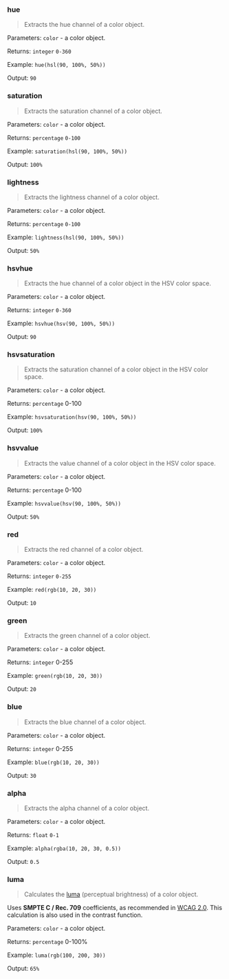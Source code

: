 ### hue

> Extracts the hue channel of a color object.

Parameters: `color` - a color object.

Returns: `integer` `0-360`

Example: `hue(hsl(90, 100%, 50%))`

Output: `90`


### saturation

> Extracts the saturation channel of a color object.

Parameters: `color` - a color object.

Returns: `percentage` `0-100`

Example: `saturation(hsl(90, 100%, 50%))`

Output: `100%`


### lightness

> Extracts the lightness channel of a color object.

Parameters: `color` - a color object.

Returns: `percentage` `0-100`

Example: `lightness(hsl(90, 100%, 50%))`

Output: `50%`


### hsvhue

> Extracts the hue channel of a color object in the HSV color space.

Parameters: `color` - a color object.

Returns: `integer` `0-360`

Example: `hsvhue(hsv(90, 100%, 50%))`

Output: `90`


### hsvsaturation

> Extracts the saturation channel of a color object in the HSV color space.

Parameters: `color` - a color object.

Returns: `percentage` 0-100

Example: `hsvsaturation(hsv(90, 100%, 50%))`

Output: `100%`


### hsvvalue

> Extracts the value channel of a color object in the HSV color space.

Parameters: `color` - a color object.

Returns: `percentage` 0-100

Example: `hsvvalue(hsv(90, 100%, 50%))`

Output: `50%`


### red

> Extracts the red channel of a color object.

Parameters: `color` - a color object.

Returns: `integer` `0-255`

Example: `red(rgb(10, 20, 30))`

Output: `10`


### green

> Extracts the green channel of a color object.

Parameters: `color` - a color object.

Returns: `integer` 0-255

Example: `green(rgb(10, 20, 30))`

Output: `20`


### blue

> Extracts the blue channel of a color object.

Parameters: `color` - a color object.

Returns: `integer` 0-255

Example: `blue(rgb(10, 20, 30))`

Output: `30`


### alpha

> Extracts the alpha channel of a color object.

Parameters: `color` - a color object.

Returns: `float` `0-1`

Example: `alpha(rgba(10, 20, 30, 0.5))`

Output: `0.5`


### luma

> Calculates the [luma](http://en.wikipedia.org/wiki/Luma_%28video%29) (perceptual brightness) of a color object.

Uses **SMPTE C / Rec. 709** coefficients, as recommended in [WCAG 2.0](http://www.w3.org/TR/2008/REC-WCAG20-20081211/#relativeluminancedef). This calculation is also used in the contrast function.

Parameters: `color` - a color object.

Returns: `percentage` 0-100%

Example: `luma(rgb(100, 200, 30))`

Output: `65%`
